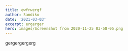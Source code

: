 ```yaml
---
title: ewfrwergf
author: Sandiko
date: '2021-03-03'
excerpt: ergerger
hero: images/Screenshot from 2020-11-25 03-58-05.png
---
```

gergergergerg
